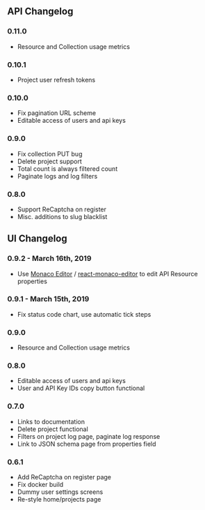## API Changelog

### 0.11.0

* Resource and Collection usage metrics

### 0.10.1

* Project user refresh tokens

### 0.10.0

* Fix pagination URL scheme
* Editable access of users and api keys

### 0.9.0

* Fix collection PUT bug
* Delete project support
* Total count is always filtered count
* Paginate logs and log filters

### 0.8.0

* Support ReCaptcha on register
* Misc. additions to slug blacklist

## UI Changelog

### 0.9.2 - March 16th, 2019

* Use [Monaco Editor](https://github.com/Microsoft/monaco-editor) / [react-monaco-editor](https://github.com/superRaytin/react-monaco-editor) to edit API Resource properties

### 0.9.1 - March 15th, 2019

* Fix status code chart, use automatic tick steps

### 0.9.0

* Resource and Collection usage metrics

### 0.8.0

* Editable access of users and api keys
* User and API Key IDs copy button functional

### 0.7.0

* Links to documentation
* Delete project functional
* Filters on project log page, paginate log response
* Link to JSON schema page from properties field

### 0.6.1

* Add ReCaptcha on register page
* Fix docker build
* Dummy user settings screens
* Re-style home/projects page
